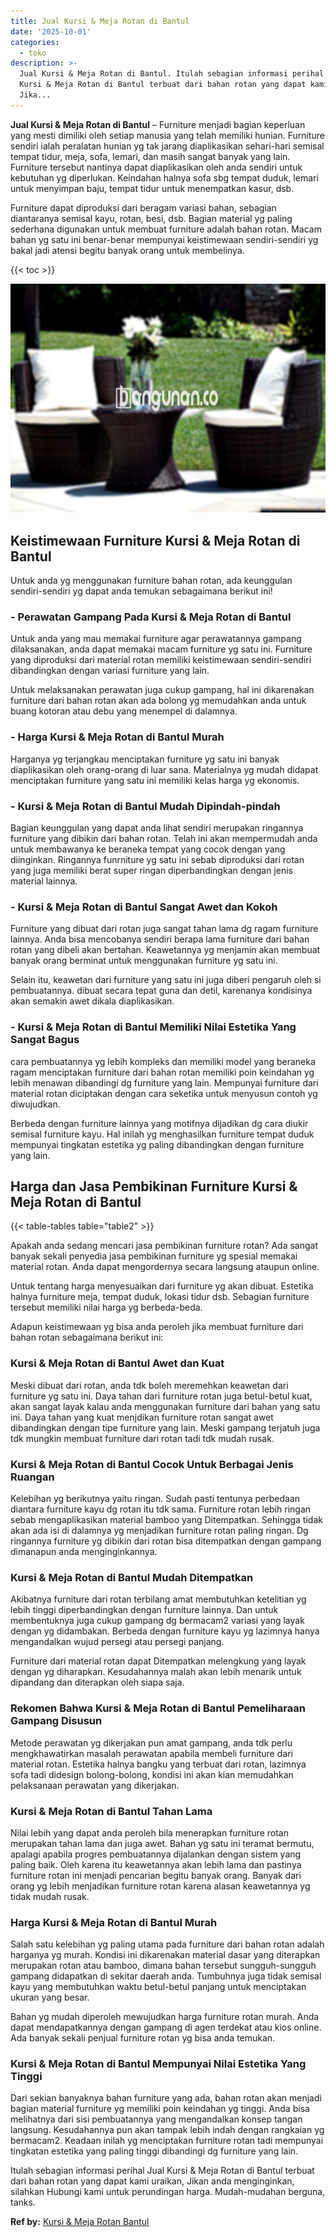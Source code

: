 ```yaml
---
title: Jual Kursi & Meja Rotan di Bantul
date: '2025-10-01'
categories:
  - toko
description: >-
  Jual Kursi & Meja Rotan di Bantul. Itulah sebagian informasi perihal Jual
  Kursi & Meja Rotan di Bantul terbuat dari bahan rotan yang dapat kami uraikan,
  Jika...
---
```


**Jual Kursi & Meja Rotan di Bantul** – Furniture menjadi bagian keperluan yang mesti dimiliki oleh setiap manusia yang telah memiliki hunian. Furniture sendiri ialah peralatan hunian yg tak jarang diaplikasikan sehari-hari semisal tempat tidur, meja, sofa, lemari, dan masih sangat banyak yang lain. Furniture tersebut nantinya dapat diaplikasikan oleh anda sendiri untuk kebutuhan yg diperlukan. Keindahan halnya sofa sbg tempat duduk, lemari untuk menyimpan baju, tempat tidur untuk menempatkan kasur, dsb.

Furniture dapat diproduksi dari beragam variasi bahan, sebagian diantaranya semisal kayu, rotan, besi, dsb. Bagian material yg paling sederhana digunakan untuk membuat furniture adalah bahan rotan. Macam bahan yg satu ini benar-benar mempunyai keistimewaan sendiri-sendiri yg bakal jadi atensi begitu banyak orang untuk membelinya.

{{< toc >}}

![Jual Kursi & Meja Rotan di Bantul](/images/kursi-meja-rotan-murah41.png)

## Keistimewaan Furniture Kursi & Meja Rotan di Bantul

Untuk anda yg menggunakan furniture bahan rotan, ada keunggulan sendiri-sendiri yg dapat anda temukan sebagaimana berikut ini!

### \- Perawatan Gampang Pada Kursi & Meja Rotan di Bantul

Untuk anda yang mau memakai furniture agar perawatannya gampang dilaksanakan, anda dapat memakai macam furniture yg satu ini. Furniture yang diproduksi dari material rotan memiliki keistimewaan sendiri-sendiri dibandingkan dengan variasi furniture yang lain.

Untuk melaksanakan perawatan juga cukup gampang, hal ini dikarenakan furniture dari bahan rotan akan ada bolong yg memudahkan anda untuk buang kotoran atau debu yang menempel di dalamnya.

### \- Harga Kursi & Meja Rotan di Bantul Murah

Harganya yg terjangkau menciptakan furniture yg satu ini banyak diaplikasikan oleh orang-orang di luar sana. Materialnya yg mudah didapat menciptakan furniture yang satu ini memiliki kelas harga yg ekonomis.

### \- Kursi & Meja Rotan di Bantul Mudah Dipindah-pindah

Bagian keunggulan yang dapat anda lihat sendiri merupakan ringannya furniture yang dibikin dari bahan rotan. Telah ini akan mempermudah anda untuk membawanya ke beraneka tempat yang cocok dengan yang diinginkan. Ringannya funrniture yg satu ini sebab diproduksi dari rotan yang juga memiliki berat super ringan diperbandingkan dengan jenis material lainnya.

### \- Kursi & Meja Rotan di Bantul Sangat Awet dan Kokoh

Furniture yang dibuat dari rotan juga sangat tahan lama dg ragam furniture lainnya. Anda bisa mencobanya sendiri berapa lama furniture dari bahan rotan yang dibeli akan bertahan. Keawetannya yg menjamin akan membuat banyak orang berminat untuk menggunakan furniture yg satu ini.

Selain itu, keawetan dari furniture yang satu ini juga diberi pengaruh oleh si pembuatannya. dibuat secara tepat guna dan detil, karenanya kondisinya akan semakin awet dikala diaplikasikan.

### \- Kursi & Meja Rotan di Bantul Memiliki Nilai Estetika Yang Sangat Bagus

cara pembuatannya yg lebih kompleks dan memiliki model yang beraneka ragam menciptakan furniture dari bahan rotan memiliki poin keindahan yg lebih menawan dibandingi dg furniture yang lain. Mempunyai furniture dari material rotan diciptakan dengan cara seketika untuk menyusun contoh yg diwujudkan.

Berbeda dengan furniture lainnya yang motifnya dijadikan dg cara diukir semisal furniture kayu. Hal inilah yg menghasilkan furniture tempat duduk mempunyai tingkatan estetika yg paling dibandingkan dengan furniture yang lain.

## Harga dan Jasa Pembikinan Furniture Kursi & Meja Rotan di Bantul

{{< table-tables table="table2" >}}

Apakah anda sedang mencari jasa pembikinan furniture rotan? Ada sangat banyak sekali penyedia jasa pembikinan furniture yg spesial memakai material rotan. Anda dapat mengordernya secara langsung ataupun online.

Untuk tentang harga menyesuaikan dari furniture yg akan dibuat. Estetika halnya furniture meja, tempat duduk, lokasi tidur dsb. Sebagian furniture tersebut memiliki nilai harga yg berbeda-beda.

Adapun keistimewaan yg bisa anda peroleh jika membuat furniture dari bahan rotan sebagaimana berikut ini:

### Kursi & Meja Rotan di Bantul Awet dan Kuat

Meski dibuat dari rotan, anda tdk boleh meremehkan keawetan dari furniture yg satu ini. Daya tahan dari furniture rotan juga betul-betul kuat, akan sangat layak kalau anda menggunakan furniture dari bahan yang satu ini. Daya tahan yang kuat menjdikan furniture rotan sangat awet dibandingkan dengan tipe furniture yang lain. Meski gampang terjatuh juga tdk mungkin membuat furniture dari rotan tadi tdk mudah rusak.

### Kursi & Meja Rotan di Bantul Cocok Untuk Berbagai Jenis Ruangan

Kelebihan yg berikutnya yaitu ringan. Sudah pasti tentunya perbedaan diantara furniture kayu dg rotan itu tdk sama. Furniture rotan lebih ringan sebab mengaplikasikan material bamboo yang Ditempatkan. Sehingga tidak akan ada isi di dalamnya yg menjadikan furniture rotan paling ringan. Dg ringannya furniture yg dibikin dari rotan bisa ditempatkan dengan gampang dimanapun anda menginginkannya.

### Kursi & Meja Rotan di Bantul Mudah Ditempatkan

Akibatnya furniture dari rotan terbilang amat membutuhkan ketelitian yg lebih tinggi diperbandingkan dengan furniture lainnya. Dan untuk membentuknya juga cukup gampang dg bermacam2 variasi yang layak dengan yg didambakan. Berbeda dengan furniture kayu yg lazimnya hanya mengandalkan wujud persegi atau persegi panjang.

Furniture dari material rotan dapat Ditempatkan melengkung yang layak dengan yg diharapkan. Kesudahannya malah akan lebih menarik untuk dipandang dan diterapkan oleh siapa saja.

### Rekomen Bahwa Kursi & Meja Rotan di Bantul Pemeliharaan Gampang Disusun

Metode perawatan yg dikerjakan pun amat gampang, anda tdk perlu mengkhawatirkan masalah perawatan apabila membeli furniture dari material rotan. Estetika halnya bangku yang terbuat dari rotan, lazimnya sofa tadi didesign bolong-bolong, kondisi ini akan kian memudahkan pelaksanaan perawatan yang dikerjakan.

### Kursi & Meja Rotan di Bantul Tahan Lama

Nilai lebih yang dapat anda peroleh bila menerapkan furniture rotan merupakan tahan lama dan juga awet. Bahan yg satu ini teramat bermutu, apalagi apabila progres pembuatannya dijalankan dengan sistem yang paling baik. Oleh karena itu keawetannya akan lebih lama dan pastinya furniture rotan ini menjadi pencarian begitu banyak orang. Banyak dari orang yg lebih menjadikan furniture rotan karena alasan keawetannya yg tidak mudah rusak.

### Harga Kursi & Meja Rotan di Bantul Murah

Salah satu kelebihan yg paling utama pada furniture dari bahan rotan adalah harganya yg murah. Kondisi ini dikarenakan material dasar yang diterapkan merupakan rotan atau bamboo, dimana bahan tersebut sungguh-sungguh gampang didapatkan di sekitar daerah anda. Tumbuhnya juga tidak semisal kayu yang membutuhkan waktu betul-betul panjang untuk menciptakan ukuran yang besar.

Bahan yg mudah diperoleh mewujudkan harga furniture rotan murah. Anda dapat mendapatkannya dengan gampang di agen terdekat atau kios online. Ada banyak sekali penjual furniture rotan yg bisa anda temukan.

### Kursi & Meja Rotan di Bantul Mempunyai Nilai Estetika Yang Tinggi

Dari sekian banyaknya bahan furniture yang ada, bahan rotan akan menjadi bagian material furniture yg memiliki poin keindahan yg tinggi. Anda bisa melihatnya dari sisi pembuatannya yang mengandalkan konsep tangan langsung. Kesudahannya pun akan tampak lebih indah dengan rangkaian yg bermacam2. Keadaan inilah yg menciptakan furniture rotan tadi mempunyai tingkatan estetika yang paling tinggi dibandingi dg furniture yang lain.

Itulah sebagian informasi perihal Jual Kursi & Meja Rotan di Bantul terbuat dari bahan rotan yang dapat kami uraikan, Jikan anda menginginkan, silahkan Hubungi kami untuk perundingan harga. Mudah-mudahan berguna, tanks.

**Ref by:** [Kursi & Meja Rotan Bantul](https://id.wikipedia.org/wiki/Kursi)
